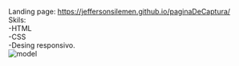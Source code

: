 Landing page: https://jeffersonsilemen.github.io/paginaDeCaptura/ <br>
Skils: <br>
-HTML <br>
-CSS <br>
-Desing responsivo. <br>
![model](https://user-images.githubusercontent.com/98061249/236454600-abf3e270-e44d-4335-9d84-f4d5753706bf.PNG)
